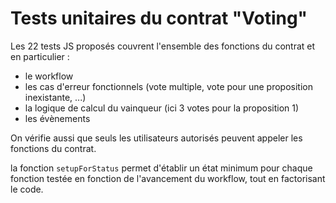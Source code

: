 # Tests unitaires du contrat "Voting"

Les 22 tests JS proposés couvrent l'ensemble des fonctions du contrat et en particulier :
 - le workflow
 - les cas d'erreur fonctionnels (vote multiple, vote pour une proposition inexistante, ...)
 - la logique de calcul du vainqueur (ici 3 votes pour la proposition 1)
 - les évènements

On vérifie aussi que seuls les utilisateurs autorisés peuvent appeler les fonctions du contrat.

la fonction `setupForStatus` permet d'établir un état minimum pour chaque fonction testée en fonction de l'avancement du workflow, tout en factorisant le code. 

